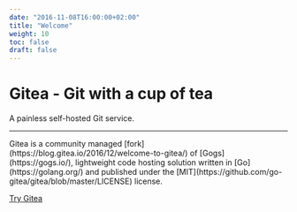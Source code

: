 ```yaml
---
date: "2016-11-08T16:00:00+02:00"
title: "Welcome"
weight: 10
toc: false
draft: false
---
```


<h1 class="display-4">Gitea - Git with a cup of tea</h1>
<p class="lead">A painless self-hosted Git service.</p>
<hr class="my-2">
<p>
	Gitea is a community managed [fork](https://blog.gitea.io/2016/12/welcome-to-gitea/) of [Gogs](https://gogs.io/),
	lightweight code hosting solution written in [Go](https://golang.org/)
	and published under the [MIT](https://github.com/go-gitea/gitea/blob/master/LICENSE) license.
</p>
<p class="lead">
<a class="btn btn-primary btn-lg" href="https://try.gitea.io" target="_blank" role="button">Try Gitea</a>
</p>

